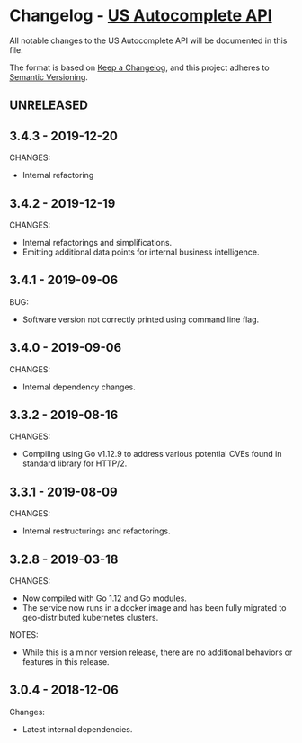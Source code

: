 # Changelog - [US Autocomplete API](https://smartystreets.com/docs/cloud/us-autocomplete-api)

All notable changes to the US Autocomplete API will be documented in this file.

The format is based on [Keep a Changelog](https://keepachangelog.com/en/1.0.0/), and this project adheres to [Semantic Versioning](https://semver.org/spec/v2.0.0.html).


## UNRELEASED


## 3.4.3 - 2019-12-20

CHANGES:

- Internal refactoring 


## 3.4.2 - 2019-12-19

CHANGES:

- Internal refactorings and simplifications.
- Emitting additional data points for internal business intelligence.


## 3.4.1 - 2019-09-06

BUG:

- Software version not correctly printed using command line flag.


## 3.4.0 - 2019-09-06

CHANGES:

- Internal dependency changes.

## 3.3.2 - 2019-08-16

CHANGES:

- Compiling using Go v1.12.9 to address various potential CVEs found in standard library for HTTP/2.


## 3.3.1 - 2019-08-09

CHANGES:

- Internal restructurings and refactorings.


## 3.2.8 - 2019-03-18

CHANGES:

- Now compiled with Go 1.12 and Go modules.
- The service now runs in a docker image and has been fully migrated to geo-distributed kubernetes clusters.

NOTES:

- While this is a minor version release, there are no additional behaviors or features in this release.


## 3.0.4 - 2018-12-06

Changes:

- Latest internal dependencies.